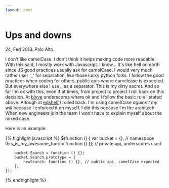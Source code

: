 ```yaml
---
layout: post
---
```


Ups and downs
=============

24, Fed 2013. Palo Alto.

I don't like camelCase. I don't think it helps making code more readable. With this said, I mostly work with Javascript. I know... It's like hell on earth since JS good practices usually ask for camelCase. I would very much rather user '_' for separation, like those lucky python folks.
I follow the good practices when coding for others, public apis where camelcase is expected. But everywhere else I use _ as a separator. This is my dirty secret. And so far I'm ok with this, even if at times, from project to project I roll back on this decision. At [blyve](//blyve.com) underscores where ok and I follow the basic rule I stated above. Altough at [edshelf](//edshelf.com) I rolled back. I'm using camelCase *agains't my will* because I enforced it on myself. I did this because I'm the architech. When new engineers join the team I won't have to explain myself about the mixed case.

Here is an example:

{% highlight javascript %}
    $(function () {
        var bucket = {}, // namespace
            this_is_my_awesome_func = function () {}; // private api, underscores used

        bucket.Search = function () {};
        bucket.Search.prototype = {
            newSearch: function () {}, // public api, camelCase expected
        };
    });
{% endhighlight %}
